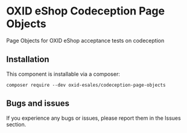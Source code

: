 # OXID eShop Codeception Page Objects

Page Objects for OXID eShop acceptance tests on codeception

## Installation
  
This component is installable via a composer:

```
composer require --dev oxid-esales/codeception-page-objects
```

## Bugs and issues

If you experience any bugs or issues, please report them in the Issues section.

